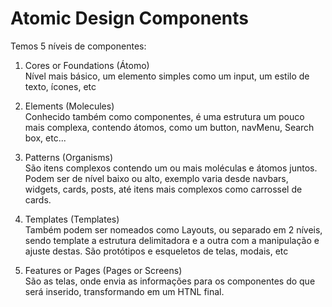 # Atomic Design Components

Temos 5 níveis de componentes:

1. Cores or Foundations (Átomo)  
    Nível mais básico, um elemento simples como um input, um estilo de texto, ícones, etc

2. Elements (Molecules)  
    Conhecido também como componentes, é uma estrutura um pouco mais complexa, contendo átomos, como um button, navMenu, Search box, etc...

3. Patterns (Organisms)  
    São itens complexos contendo um ou mais moléculas e átomos juntos. Podem ser de nível baixo ou alto, exemplo varia desde navbars, widgets, cards, posts, até itens mais complexos como carrossel de cards.

4. Templates (Templates)  
    Também podem ser nomeados como Layouts, ou separado em 2 níveis, sendo template a estrutura delimitadora e a outra com a manipulação e ajuste destas. São protótipos e esqueletos de telas, modais, etc

5. Features or Pages (Pages or Screens)  
    São as telas, onde envia as informações para os componentes do que será inserido, transformando em um HTNL final.